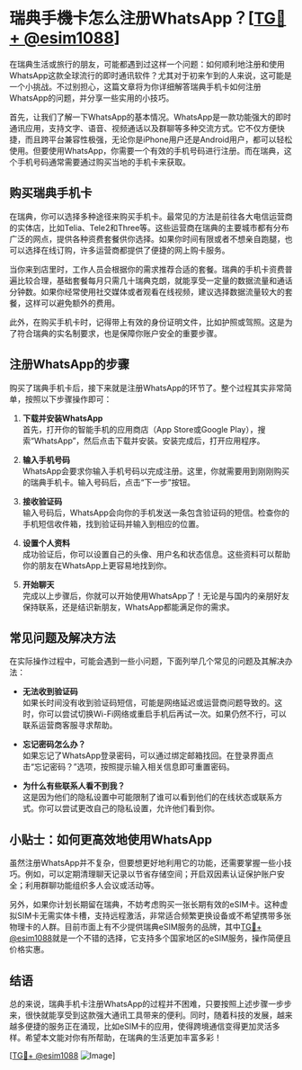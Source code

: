 # 瑞典手機卡怎么注册WhatsApp？[[TG💪+ @esim1088](https://t.me/s/esim1088)]

在瑞典生活或旅行的朋友，可能都遇到过这样一个问题：如何顺利地注册和使用WhatsApp这款全球流行的即时通讯软件？尤其对于初来乍到的人来说，这可能是一个小挑战。不过别担心，这篇文章将为你详细解答瑞典手机卡如何注册WhatsApp的问题，并分享一些实用的小技巧。

首先，让我们了解一下WhatsApp的基本情况。WhatsApp是一款功能强大的即时通讯应用，支持文字、语音、视频通话以及群聊等多种交流方式。它不仅方便快捷，而且跨平台兼容性极强，无论你是iPhone用户还是Android用户，都可以轻松使用。但要使用WhatsApp，你需要一个有效的手机号码进行注册。而在瑞典，这个手机号码通常需要通过购买当地的手机卡来获取。

## 购买瑞典手机卡

在瑞典，你可以选择多种途径来购买手机卡。最常见的方法是前往各大电信运营商的实体店，比如Telia、Tele2和Three等。这些运营商在瑞典的主要城市都有分布广泛的网点，提供各种资费套餐供你选择。如果你时间有限或者不想亲自跑腿，也可以选择在线订购，许多运营商都提供了便捷的网上购卡服务。

当你来到店里时，工作人员会根据你的需求推荐合适的套餐。瑞典的手机卡资费普遍比较合理，基础套餐每月只需几十瑞典克朗，就能享受一定量的数据流量和通话分钟数。如果你经常使用社交媒体或者观看在线视频，建议选择数据流量较大的套餐，这样可以避免额外的费用。

此外，在购买手机卡时，记得带上有效的身份证明文件，比如护照或驾照。这是为了符合瑞典的实名制要求，也是保障你账户安全的重要步骤。

## 注册WhatsApp的步骤

购买了瑞典手机卡后，接下来就是注册WhatsApp的环节了。整个过程其实非常简单，按照以下步骤操作即可：

1. **下载并安装WhatsApp**  
   首先，打开你的智能手机的应用商店（App Store或Google Play），搜索“WhatsApp”，然后点击下载并安装。安装完成后，打开应用程序。

2. **输入手机号码**  
   WhatsApp会要求你输入手机号码以完成注册。这里，你就需要用到刚刚购买的瑞典手机卡。输入号码后，点击“下一步”按钮。

3. **接收验证码**  
   输入号码后，WhatsApp会向你的手机发送一条包含验证码的短信。检查你的手机短信收件箱，找到验证码并输入到相应的位置。

4. **设置个人资料**  
   成功验证后，你可以设置自己的头像、用户名和状态信息。这些资料可以帮助你的朋友在WhatsApp上更容易地找到你。

5. **开始聊天**  
   完成以上步骤后，你就可以开始使用WhatsApp了！无论是与国内的亲朋好友保持联系，还是结识新朋友，WhatsApp都能满足你的需求。

## 常见问题及解决方法

在实际操作过程中，可能会遇到一些小问题，下面列举几个常见的问题及其解决办法：

- **无法收到验证码**  
  如果长时间没有收到验证码短信，可能是网络延迟或运营商问题导致的。这时，你可以尝试切换Wi-Fi网络或重启手机后再试一次。如果仍然不行，可以联系运营商客服寻求帮助。

- **忘记密码怎么办？**  
  如果忘记了WhatsApp登录密码，可以通过绑定邮箱找回。在登录界面点击“忘记密码？”选项，按照提示输入相关信息即可重置密码。

- **为什么有些联系人看不到我？**  
  这是因为他们的隐私设置中可能限制了谁可以看到他们的在线状态或联系方式。你可以尝试更改自己的隐私设置，允许他们看到你。

## 小贴士：如何更高效地使用WhatsApp

虽然注册WhatsApp并不复杂，但要想更好地利用它的功能，还需要掌握一些小技巧。例如，可以定期清理聊天记录以节省存储空间；开启双因素认证保护账户安全；利用群聊功能组织多人会议或活动等。

另外，如果你计划长期留在瑞典，不妨考虑购买一张长期有效的eSIM卡。这种虚拟SIM卡无需实体卡槽，支持远程激活，非常适合频繁更换设备或不希望携带多张物理卡的人群。目前市面上有不少提供瑞典eSIM服务的品牌，其中[TG💪+ @esim1088](https://t.me/s/esim1088)就是一个不错的选择，它支持多个国家地区的eSIM服务，操作简便且价格实惠。

## 结语

总的来说，瑞典手机卡注册WhatsApp的过程并不困难，只要按照上述步骤一步步来，很快就能享受到这款强大通讯工具带来的便利。同时，随着科技的发展，越来越多便捷的服务正在涌现，比如eSIM卡的应用，使得跨境通信变得更加灵活多样。希望本文能对你有所帮助，在瑞典的生活更加丰富多彩！

[[TG💪+ @esim1088](https://t.me/s/esim1088) ![Image](https://i.postimg.cc/4NQfJmqS/Snipaste-2025-05-13-00-14-12.png)]